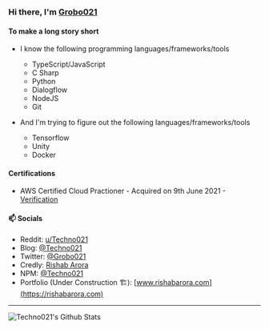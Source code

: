 ### Hi there, I'm [Grobo021](https://github.com/grobo021)

#### To make a long story short
- I know the following programming languages/frameworks/tools
  - TypeScript/JavaScript
  - C Sharp
  - Python
  - Dialogflow
  - NodeJS
  - Git

- And I'm trying to figure out the following languages/frameworks/tools
  - Tensorflow
  - Unity
  - Docker

#### Certifications
- AWS Certified Cloud Practioner - Acquired on 9th June 2021 - [Verification](https://www.credly.com/earner/earned/badge/4fcdbf97-cd66-4e51-86bc-ad02fa650cbb)

#### 📫 Socials
- Reddit: [u/Techno021](https://www.reddit.com/u/Techno021)
- Blog: [@Techno021](https://www.medium.com/@techno021)
- Twitter: [@Grobo021](https://www.twitter.com/Grobo021)
- Credly: [Rishab Arora](https://www.credly.com/users/rishab-arora.07780d76/badges)
- NPM: [@Techno021](https://www.npmjs.com/~techno021)
- Portfolio (Under Construction 🏗️): [www.rishabarora.com](https://rishabarora.com)

---

<img align="left" alt="Techno021's Github Stats" src="https://github-readme-stats.vercel.app/api?username=Grobo021&show_icons=true&hide_border=true&theme=dark" />
